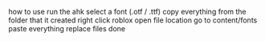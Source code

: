 how to use
run the ahk
select a font (.otf / .ttf)
copy everything from the folder that it created
right click roblox
open file location
go to content/fonts
paste everything
replace files
done
